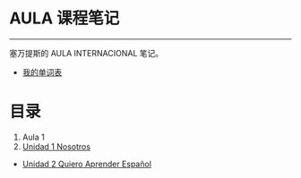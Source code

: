 # AULA 课程笔记

----

塞万提斯的 AULA INTERNACIONAL 笔记。

- [我的单词表](word-list.md)

# 目录

1. Aula 1
  1. [Unidad 1 Nosotros](notes/aula-1-unidad-1.md)
  - [Unidad 2 Quiero Aprender Español](notes/aula-1-unidad-2.md)

